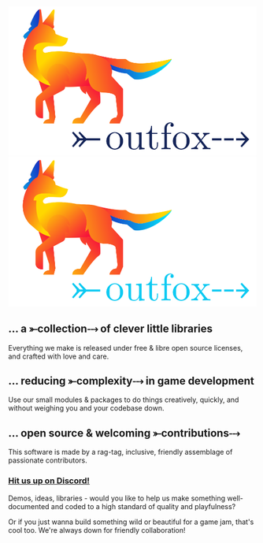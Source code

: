 

![logo, a fox in neon colors looking right, in the direction of the word outfox with a fletched arrow through it](outfox-lightmode.svg#gh-light-mode-only) ![logo, a fox in neon colors looking right, in the direction of the word outfox with a fletched arrow through it](outfox-darkmode.svg#gh-dark-mode-only)


## ... a ⤜collection⤏ of clever little libraries

Everything we make is released under free & libre open source licenses, and crafted with love and care.

## ... reducing ⤜complexity⤏ in game development

Use our small modules & packages to do things creatively, quickly, and without weighing you and your codebase down.

## ... open source & welcoming ⤜contributions⤏

This software is made by a rag-tag, inclusive, friendly assemblage of passionate contributors. 

### [Hit us up on Discord!](https://discord.gg/3SF4gWhANS)

Demos, ideas, libraries - would you like to help us make something well-documented and coded to a high standard of quality and playfulness?

Or if you just wanna build something wild or beautiful for a game jam, that's cool too. We're always down for friendly collaboration!


